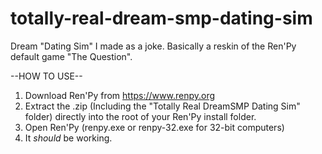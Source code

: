 # totally-real-dream-smp-dating-sim
Dream "Dating Sim" I made as a joke. Basically a reskin of the Ren'Py default game "The Question". 


--HOW TO USE--
1) Download Ren'Py from https://www.renpy.org
2) Extract the .zip (Including the "Totally Real DreamSMP Dating Sim" folder) directly into the root of your Ren'Py install folder.
3) Open Ren'Py (renpy.exe or renpy-32.exe for 32-bit computers)
4) It *should* be working.
